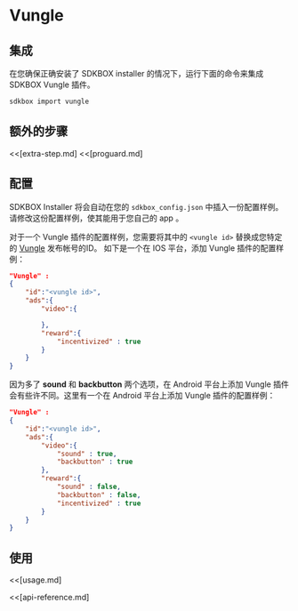 <!--
Include Base: /Users/niteluo/Projects/store/doc/en/src/vungle/v3-cpp
-->

# Vungle

## 集成
在您确保正确安装了 SDKBOX installer 的情况下，运行下面的命令来集成 SDKBOX Vungle 插件。
```bash
sdkbox import vungle
```

## 额外的步骤
<<[extra-step.md]
<<[proguard.md]

## 配置
SDKBOX Installer 将会自动在您的 `sdkbox_config.json` 中插入一份配置样例。请修改这份配置样例，使其能用于您自己的 app 。

对于一个 Vungle 插件的配置样例，您需要将其中的 `<vungle id>` 替换成您特定的 [Vungle](http://vungle.com) 发布帐号的ID。
如下是一个在 IOS 平台，添加 Vungle 插件的配置样例：
```json
"Vungle" :
{
    "id":"<vungle id>",
    "ads":{
        "video":{

        },
        "reward":{
            "incentivized" : true
        }
    }
}
```

因为多了 __sound__ 和 __backbutton__ 两个选项，在 Android 平台上添加 Vungle 插件会有些许不同。这里有一个在 Android 平台上添加 Vungle 插件的配置样例：
```json
"Vungle" :
{
    "id":"<vungle id>",
    "ads":{
        "video":{
            "sound" : true,
            "backbutton" : true
        },
        "reward":{
            "sound" : false,
            "backbutton" : false,
            "incentivized" : true
        }
    }
}
```

## 使用
<<[usage.md]

<<[api-reference.md]
